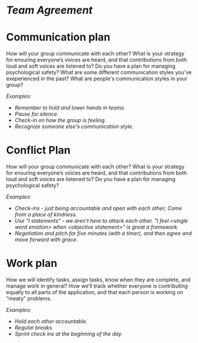 # _Team Agreement_

# Communication plan
How will your group communicate with each other? What is your strategy for ensuring everyone’s voices are heard, and that contributions from both loud and soft voices are listened to? Do you have a plan for managing psychological safety?  What are some different communication styles you've exeperienced in the past? What are people's communication styles in your group?

_Examples:_ 
- _Remember to hold and lower hands in teams._
- _Pause for silence._  
- _Check-in on how the group is feeling._
- _Recognize someone else's communication style._

# Conflict Plan
How will your group communicate with each other? What is your strategy for ensuring everyone’s voices are heard, and that contributions from both loud and soft voices are listened to? Do you have a plan for managing psychological safety?

_Examples:_ 
- _Check-ins - just being accountable and open with each other; Come from a place of kindness._
- _Use "I statements" - we aren't here to attack each other. "I feel \<single word emotion\> when \<objective statement\>" is great a framework_
- _Negotiation and pitch for five minutes (with a timer), and then agree and move forward with grace._

# Work plan
How we will identify tasks, assign tasks, know when they are complete, and manage work in general? How we’ll track whether everyone is contributing equally to all parts of the application, and that each person is working on “meaty” problems.

_Examples:_ 
- _Hold each other accountable._ 
- _Regular breaks._
- _Sprint check ins at the beginning of the day._
